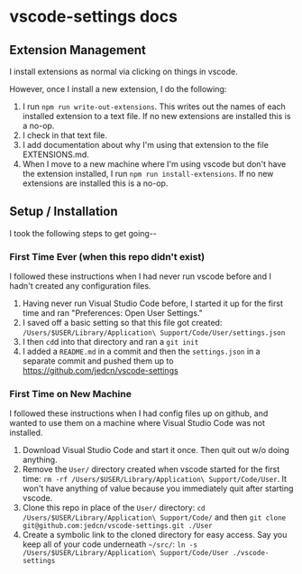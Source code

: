 # vscode-settings docs

## Extension Management

I install extensions as normal via clicking on things in vscode.

However, once I install a new extension, I do the following:

1. I run `npm run write-out-extensions`. This writes out the names of each
   installed extension to a text file. If no new extensions are installed this
   is a no-op.
2. I check in that text file.
3. I add documentation about why I'm using that extension to the file
   EXTENSIONS.md.
4. When I move to a new machine where I'm using vscode but don't have the
   extension installed, I run `npm run install-extensions`. If no new extensions
   are installed this is a no-op.

## Setup / Installation

I took the following steps to get going--

### First Time Ever (when this repo didn't exist)

I followed these instructions when I had never run vscode before and I hadn't
created any configuration files.

1. Having never run Visual Studio Code before, I started it up for the
   first time and ran "Preferences: Open User Settings."
2. I saved off a basic setting so that this file got created:
   `/Users/$USER/Library/Application\ Support/Code/User/settings.json`
3. I then `cd`d into that directory and ran a `git init`
4. I added a `README.md` in a commit and then the `settings.json` in a
   separate commit and pushed them up to https://github.com/jedcn/vscode-settings

### First Time on New Machine

I followed these instructions when I had config files up on github, and wanted
to use them on a machine where Visual Studio Code was not installed.

1. Download Visual Studio Code and start it once. Then quit out w/o doing
   anything.
2. Remove the `User/` directory created when vscode started for the first time:
   `rm -rf /Users/$USER/Library/Application\ Support/Code/User`. It won't have
   anything of value because you immediately quit after starting vscode.
3. Clone this repo in place of the `User/` directory: `cd /Users/$USER/Library/Application\ Support/Code/`
   and then `git clone git@github.com:jedcn/vscode-settings.git ./User`
4. Create a symbolic link to the cloned directory for easy access. Say you keep
   all of your code underneath `~/src/`: `ln -s /Users/$USER/Library/Application\ Support/Code/User ./vscode-settings`
